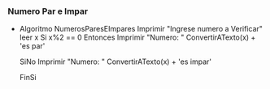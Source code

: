 ### Numero Par e Impar

* Algoritmo NumerosParesEImpares
	Imprimir "Ingrese numero a Verificar"
	leer x
	Si x%2 == 0 Entonces
		Imprimir "Numero: " ConvertirATexto(x) + 'es par'
		
	SiNo
	Imprimir "Numero: " ConvertirATexto(x) + 'es impar'
		
	FinSi
